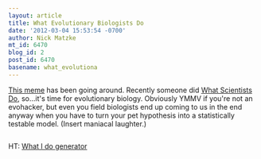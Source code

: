 ```yaml
---
layout: article
title: What Evolutionary Biologists Do
date: '2012-03-04 15:53:54 -0700'
author: Nick Matzke
mt_id: 6470
blog_id: 2
post_id: 6470
basename: what_evolutiona
---
```

[This meme](http://www.theatlanticwire.com/national/2012/02/what-i-do-meme-may-be-immortal/48763/) has been going around.  Recently someone did [What Scientists Do](http://labhomepage.com/887/trivia/getting-in-on-the-what-they-think-meme/), so...it's time for evolutionary biology.  Obviously YMMV if you're not an evohacker, but even you field biologists end up coming to us in the end anyway when you have to turn your pet hypothesis into a statistically testable model. (Insert maniacal laughter.)

[<img src="/PT/uploads/2012/What_evolutionary_biologists_do.jpg" alt="" />](http://pandasthumb.org/assets_c/2012/03/What_evolutionary_biologists_do-962.html)

HT: [What I do generator](http://i.fra.bz/vx3)

